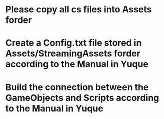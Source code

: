 # Please copy all cs files into Assets forder
# Create a Config.txt file stored in Assets/StreamingAssets forder according to the Manual in Yuque
# Build the connection between the GameObjects and Scripts according to the Manual in Yuque
